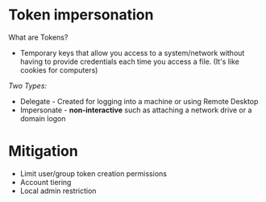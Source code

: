 # Token impersonation
What are Tokens?
   - Temporary keys that allow you access to a system/network without having to provide credentials each time you access a file. (It's like cookies for computers)

 *Two Types:*
   - Delegate - Created for logging into a machine or using Remote Desktop
   - Impersonate - **non-interactive** such as attaching a network drive or a domain logon




# Mitigation

- Limit user/group token creation permissions
- Account tiering
- Local admin restriction